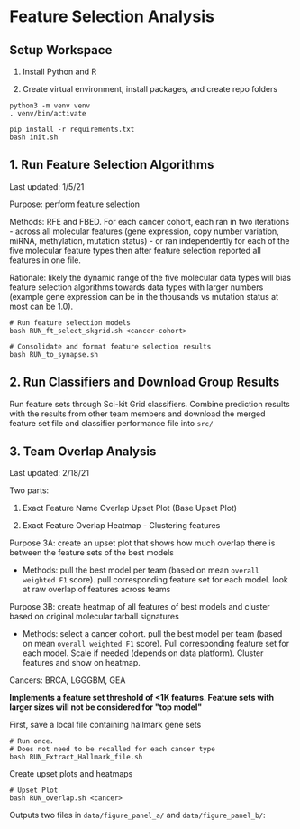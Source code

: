 # Feature Selection Analysis
## Setup Workspace

1. Install Python and R

2. Create virtual environment, install packages, and create repo folders

```
python3 -m venv venv
. venv/bin/activate

pip install -r requirements.txt
bash init.sh
```
## 1. Run Feature Selection Algorithms

Last updated: 1/5/21

Purpose: perform feature selection

Methods: RFE and FBED. For each cancer cohort, each ran in two iterations - across all molecular features (gene expression, copy number variation, miRNA, methylation, mutation status) - or ran independently for each of the five molecular feature types then after feature selection reported all features in one file.

Rationale: likely the dynamic range of the five molecular data types will bias feature selection algorithms towards data types with larger numbers (example gene expression can be in the thousands vs mutation status at most can be 1.0).

```
# Run feature selection models
bash RUN_ft_select_skgrid.sh <cancer-cohort>

# Consolidate and format feature selection results
bash RUN_to_synapse.sh
```
## 2. Run Classifiers and Download Group Results

Run feature sets through Sci-kit Grid classifiers. Combine prediction results with the results from other team members and download the merged feature set file and classifier performance file into `src/`

## 3. Team Overlap Analysis

Last updated: 2/18/21

Two parts:

1. Exact Feature Name Overlap Upset Plot (Base Upset Plot)

2. Exact Feature Overlap Heatmap - Clustering features

Purpose 3A: create an upset plot that shows how much overlap there is between the feature sets of the best models

+ Methods: pull the best model per team (based on mean `overall weighted F1` score). pull corresponding feature set for each model. look at raw overlap of features across teams

Purpose 3B: create heatmap of all features of best models and cluster based on original molecular tarball signatures

+ Methods: select a cancer cohort. pull the best model per team (based on mean `overall weighted F1` score). Pull corresponding feature set for each model. Scale if needed (depends on data platform). Cluster features and show on heatmap.

Cancers: BRCA, LGGGBM, GEA

**Implements a feature set threshold of <1K features. Feature sets with larger sizes will not be considered for "top model"**

First, save a local file containing hallmark gene sets

```
# Run once.
# Does not need to be recalled for each cancer type
bash RUN_Extract_Hallmark_file.sh
```

Create upset plots and heatmaps

```
# Upset Plot
bash RUN_overlap.sh <cancer>
```

Outputs two files in `data/figure_panel_a/` and `data/figure_panel_b/`:

